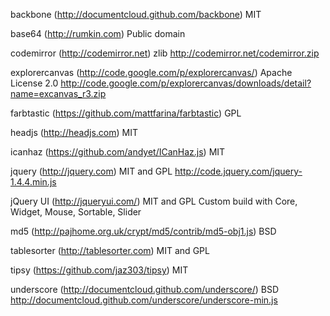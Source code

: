 backbone (http://documentcloud.github.com/backbone) MIT

base64 (http://rumkin.com) Public domain

codemirror (http://codemirror.net) zlib
http://codemirror.net/codemirror.zip

explorercanvas (http://code.google.com/p/explorercanvas/) Apache License 2.0
http://code.google.com/p/explorercanvas/downloads/detail?name=excanvas_r3.zip

farbtastic (https://github.com/mattfarina/farbtastic) GPL

headjs (http://headjs.com) MIT

icanhaz (https://github.com/andyet/ICanHaz.js) MIT

jquery (http://jquery.com) MIT and GPL
http://code.jquery.com/jquery-1.4.4.min.js

jQuery UI (http://jqueryui.com/) MIT and GPL
Custom build with Core, Widget, Mouse, Sortable, Slider

md5 (http://pajhome.org.uk/crypt/md5/contrib/md5-obj1.js) BSD

tablesorter (http://tablesorter.com) MIT and GPL

tipsy (https://github.com/jaz303/tipsy) MIT

underscore (http://documentcloud.github.com/underscore/) BSD
http://documentcloud.github.com/underscore/underscore-min.js
